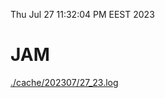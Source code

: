 Thu Jul 27 11:32:04 PM EEST 2023
# JAM
<a href='./cache/202307/27_23.log'>./cache/202307/27_23.log</a>
